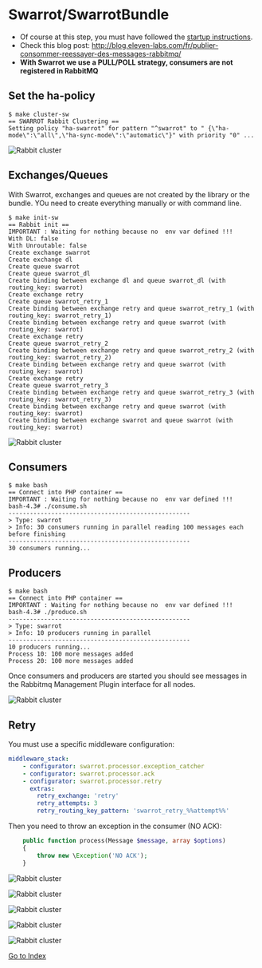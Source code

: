 # Swarrot/SwarrotBundle

* Of course at this step, you must have followed the [startup instructions](https://github.com/ypereirareis/docker-rabbitmq-ha-cluster/tree/refacto-doc#setup--start--stop-the-cluster).
* Check this blog post: http://blog.eleven-labs.com/fr/publier-consommer-reessayer-des-messages-rabbitmq/
* **With Swarrot we use a PULL/POLL strategy, consumers are not registered in RabbitMQ**

## Set the ha-policy

```shell
$ make cluster-sw
== SWARROT Rabbit Clustering ==
Setting policy "ha-swarrot" for pattern "^swarrot" to " {\"ha-mode\":\"all\",\"ha-sync-mode\":\"automatic\"}" with priority "0" ...
```

![Rabbit cluster](./../img/rabbitmq-policy-swarrot.png)

## Exchanges/Queues

With Swarrot, exchanges and queues are not created by the library or the bundle.
YOu need to create everything manually or with command line.

```shell
$ make init-sw
== Rabbit init ==
IMPORTANT : Waiting for nothing because no  env var defined !!!
With DL: false
With Unroutable: false
Create exchange swarrot
Create exchange dl
Create queue swarrot
Create queue swarrot_dl
Create binding between exchange dl and queue swarrot_dl (with routing_key: swarrot)
Create exchange retry
Create queue swarrot_retry_1
Create binding between exchange retry and queue swarrot_retry_1 (with routing_key: swarrot_retry_1)
Create binding between exchange retry and queue swarrot (with routing_key: swarrot)
Create exchange retry
Create queue swarrot_retry_2
Create binding between exchange retry and queue swarrot_retry_2 (with routing_key: swarrot_retry_2)
Create binding between exchange retry and queue swarrot (with routing_key: swarrot)
Create exchange retry
Create queue swarrot_retry_3
Create binding between exchange retry and queue swarrot_retry_3 (with routing_key: swarrot_retry_3)
Create binding between exchange retry and queue swarrot (with routing_key: swarrot)
Create binding between exchange swarrot and queue swarrot (with routing_key: swarrot)
```

![Rabbit cluster](./../img/rabbitmq-swarrot-ex-q.png)


## Consumers

```shell
$ make bash
== Connect into PHP container ==
IMPORTANT : Waiting for nothing because no  env var defined !!!
bash-4.3# ./consume.sh 
---------------------------------------------------
> Type: swarrot
> Info: 30 consumers running in parallel reading 100 messages each before finishing
---------------------------------------------------
30 consumers running...
```

## Producers

```shell
$ make bash
== Connect into PHP container ==
IMPORTANT : Waiting for nothing because no  env var defined !!!
bash-4.3# ./produce.sh 
---------------------------------------------------
> Type: swarrot
> Info: 10 producers running in parallel
---------------------------------------------------
10 producers running...
Process 10: 100 more messages added
Process 20: 100 more messages added
```

Once consumers and producers are started you should see messages in the Rabbitmq Management Plugin interface for all nodes.

![Rabbit cluster](./../img/rabbitmq-swarrot-run.png)

## Retry

You must use a specific middleware configuration:

```yml
middleware_stack:
    - configurator: swarrot.processor.exception_catcher
    - configurator: swarrot.processor.ack
    - configurator: swarrot.processor.retry
      extras:
        retry_exchange: 'retry'
        retry_attempts: 3
        retry_routing_key_pattern: 'swarrot_retry_%%attempt%%'
```

Then you need to throw an exception in the consumer (NO ACK):

```php
    public function process(Message $message, array $options)
    {
        throw new \Exception('NO ACK');
    }
```

![Rabbit cluster](./../img/retry-1.png)

![Rabbit cluster](./../img/retry-2.png)

![Rabbit cluster](./../img/retry-3.png)

![Rabbit cluster](./../img/retry-4.png)

![Rabbit cluster](./../img/retry-5.png)

[Go to Index](../README.md)
